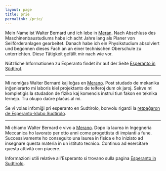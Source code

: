 ```yaml
---
layout: page
title: prie
permalink: /prie/
---
```


Mein Name ist Walter Bernard und ich lebe in [Meran][Meran]. Nach Abschluss des Maschinenbaustudiums habe ich acht Jahre lang als Planer von Seilförderanlagen gearbeitet. Danach habe ich ein Physikstudium absolviert und begonnen dieses Fach an an einer technischen Oberschule zu unterrichten. Diese Tätigkeit gefällt mir nach wie vor.

Nützliche Informationen zu Esperanto findet ihr auf der Seite [Esperanto in Südtirol][Esperanto].

---

Mi nomiĝas Walter Bernard kaj loĝas en [Merano][Meraneo]. Post studado de mekanika inĝenierarto mi laboris kiel projektanto de telferoj dum ok jaroj. Sekve mi kompletigis la studadon de fiziko kaj komencis instrui tiun fakon en teknika lernejo. Tiu okupo daŭre plaĉas al mi.

Se vi volas infomiĝi pri esperanto en Sudtirolo, bonvolu rigardi la [retpaĝaron de Esperanto-klubo Sudtirolo][Esperanto].

---

Mi chiamo Walter Bernard e vivo a [Merano][Merano]. Dopo la laurea in Ingegneria Meccanica ho lavorato per otto anni come progettista di impianti a fune. Successivamente ho conseguito una laurea in fisica e ho iniziato ad insegnare questa materia in un istituto tecnico. Continuo ad esercitare questa attività con piacere.

Informazioni utili relative all'Esperanto si trovano sulla pagina [Esperanto in Sudtirolo][Esperanto].

[Esperanto]: http://esperantosudtirolo.wordpress.com
[Meran]: https://de.wikipedia.org/wiki/Meran
[Merano]: https://it.wikipedia.org/wiki/Merano
[Meraneo]: https://eo.wikipedia.org/wiki/Merano
